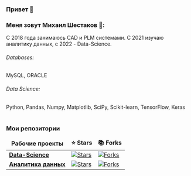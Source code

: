 <!--
**data-analyst-mr/data-analyst-mr** is a ✨ _special_ ✨ repository because its `README.md` (this file) appears on your GitHub profile.

Here are some ideas to get you started:

- 🔭 I’m currently working on ...
- 🌱 I’m currently learning ...
- 👯 I’m looking to collaborate on ...
- 🤔 I’m looking for help with ...
- 💬 Ask me about ...
- 📫 How to reach me: ...
- 😄 Pronouns: ...
- ⚡ Fun fact: ...
-->

### Привет 👋

### Меня зовут Михаил Шестаков 🤵: 

С 2018 года занимаюсь CAD и PLM системами.</b>
C 2021 изучаю аналитику данных, с 2022 - Data-Science.

###### Databases: 
MySQL, ORACLE

###### Data Science: 
Python, Pandas, Numpy, Matplotlib, SciPy, Scikit-learn, TensorFlow, Keras
<br><br>
<h3>Мои репозитории</h3>

<table width=100%>
  <thead align="center">
    <tr border: none;>
      <td><b>Рабочие проекты</b></td>
      <td><b>⭐ Stars</b></td>
      <td><b>📚 Forks</b></td>
    </tr>
  </thead>
  <tbody>

<tr>
      <td><a href="https://github.com/data-analyst-mr/DataScienceProjects"><b>Data-Science</b></a></td>
      <td><a href="https://github.com/data-analyst-mr/DataScienceProjects/stargazers"><img alt="Stars" src="https://img.shields.io/github/stars/data-analyst-mr/DataScienceProjects?style=flat-square&labelColor=343b41"/></a></td>
      <td><a href="https://github.com/data-analyst-mr/DataScienceProjects/network/members"><img alt="Forks" src="https://img.shields.io/github/forks/data-analyst-mr/DataScienceProjects?style=flat-square&labelColor=343b41"/></a></td>
</tr>    
<tr>
      <td><a href="https://github.com/data-analyst-mr/analytical_projects"><b>Аналитика данных</b></a></td>
      <td><a href="https://github.com/data-analyst-mr/analytical_projects/stargazers"><img alt="Stars" src="https://img.shields.io/github/stars/data-analyst-mr/analytical_projects?style=flat-square&labelColor=343b41"/></a></td>
      <td><a href="https://github.com/data-analyst-mr/analytical_projects/network/members"><img alt="Forks" src="https://img.shields.io/github/forks/data-analyst-mr/analytical_projects?style=flat-square&labelColor=343b41"/></a></td>
</tr>
  </tbody>
</table>

